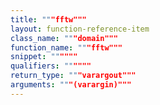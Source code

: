 ```yaml
---
title: """fftw"""
layout: function-reference-item
class_name: """domain"""
function_name: """fftw"""
snippet: """"""
qualifiers: """"""
return_type: """varargout"""
arguments: """(varargin)"""
---
```


